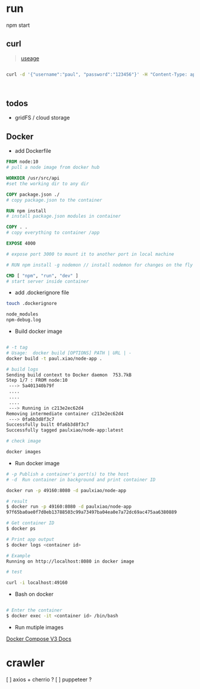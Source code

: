 # run 
npm start

## curl

> [useage](https://gist.github.com/subfuzion/08c5d85437d5d4f00e58)

```bash

curl -d '{"username":"paul", "password":"123456"}' -H "Content-Type: application/json" -X POST http://localhost:8080/signup | jq .




```

## todos

- gridFS / cloud storage

## Docker

- add Dockerfile

```Dockerfile
FROM node:10 
# pull a node image from docker hub

WORKDIR /usr/src/api
#set the working dir to any dir

COPY package.json ./
# copy package.json to the container

RUN npm install 
# install package.json modules in container

COPY . . 
# copy everything to container /app

EXPOSE 4000

# expose port 3000 to mount it to another port in local machine 

# RUN npm install -g nodemon // install nodemon for changes on the fly

CMD [ "npm", "run", "dev" ] 
# start server inside container


```

- add .dockerignore file

```sh
touch .dockerignore

node_modules
npm-debug.log

```

- Build docker image

```sh

# -t tag
# Usage:  docker build [OPTIONS] PATH | URL | -
docker build -t paul.xiao/node-app . 

# build logs
Sending build context to Docker daemon  753.7kB
Step 1/7 : FROM node:10
 ---> 5a401340b79f
 ....
 ....
 ....
 ---> Running in c213e2ec62d4
Removing intermediate container c213e2ec62d4
 ---> 0fa6b3d8f3c7
Successfully built 0fa6b3d8f3c7
Successfully tagged paulxiao/node-app:latest

# check image

docker images

```

- Run docker image

```sh
# -p Publish a container's port(s) to the host
# -d  Run container in background and print container ID

docker run -p 49160:8080 -d paulxiao/node-app

# result
$ docker run -p 49160:8080 -d paulxiao/node-app
97f65ba0ae0f7d0eb13788503c99a73497ba04ea0e7a72dc69ac475aa6380889

# Get container ID
$ docker ps

# Print app output
$ docker logs <container id>

# Example
Running on http://localhost:8080 in docker image

# test

curl -i localhost:49160

```
- Bash on docker

```sh

# Enter the container
$ docker exec -it <container id> /bin/bash

```
- Run mutiple images 

[Docker Compose V3 Docs](https://docs.docker.com/compose/compose-file/#volumes)


# crawler

[ ] axios + cherrio ?
[ ] puppeteer ?

 

